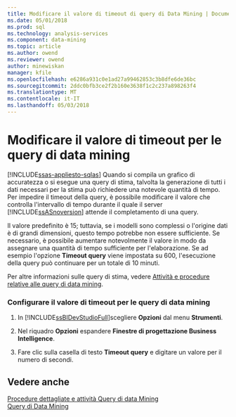 ```yaml
---
title: Modificare il valore di timeout di query di Data Mining | Documenti Microsoft
ms.date: 05/01/2018
ms.prod: sql
ms.technology: analysis-services
ms.component: data-mining
ms.topic: article
ms.author: owend
ms.reviewer: owend
author: minewiskan
manager: kfile
ms.openlocfilehash: e6286a931c0e1ad27a99462853c3b8dfe6de36bc
ms.sourcegitcommit: 2ddc0bfb3ce2f2b160e3638f1c2c237a898263f4
ms.translationtype: MT
ms.contentlocale: it-IT
ms.lasthandoff: 05/03/2018
---
```

# <a name="change-the-time-out-value-for-data-mining-queries"></a>Modificare il valore di timeout per le query di data mining
[!INCLUDE[ssas-appliesto-sqlas](../../includes/ssas-appliesto-sqlas.md)]
  Quando si compila un grafico di accuratezza o si esegue una query di stima, talvolta la generazione di tutti i dati necessari per la stima può richiedere una notevole quantità di tempo. Per impedire il timeout della query, è possibile modificare il valore che controlla l'intervallo di tempo durante il quale il server [!INCLUDE[ssASnoversion](../../includes/ssasnoversion-md.md)] attende il completamento di una query.  
  
 Il valore predefinito è 15; tuttavia, se i modelli sono complessi o l'origine dati è di grandi dimensioni, questo tempo potrebbe non essere sufficiente. Se necessario, è possibile aumentare notevolmente il valore in modo da assegnare una quantità di tempo sufficiente per l'elaborazione. Se ad esempio l'opzione **Timeout query** viene impostata su 600, l'esecuzione della query può continuare per un totale di 10 minuti.  
  
 Per altre informazioni sulle query di stima, vedere [Attività e procedure relative alle query di data mining](../../analysis-services/data-mining/data-mining-query-tasks-and-how-tos.md).  
  
### <a name="configure-the-time-out-value-for-data-mining-queries"></a>Configurare il valore di timeout per le query di data mining  
  
1.  In [!INCLUDE[ssBIDevStudioFull](../../includes/ssbidevstudiofull-md.md)]scegliere **Opzioni** dal menu **Strumenti**.  
  
2.  Nel riquadro **Opzioni** espandere **Finestre di progettazione Business Intelligence**.  
  
3.  Fare clic sulla casella di testo **Timeout query** e digitare un valore per il numero di secondi.  
  
## <a name="see-also"></a>Vedere anche  
 [Procedure dettagliate e attività Query di data Mining](../../analysis-services/data-mining/data-mining-query-tasks-and-how-tos.md)   
 [Query di Data Mining](../../analysis-services/data-mining/data-mining-queries.md)  
  
  
